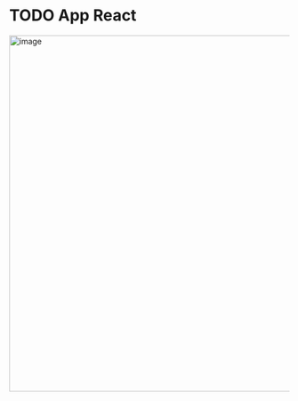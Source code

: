 # TODO App React

<img width="641" alt="image" src="https://github.com/pallavianurag/Todo-React/assets/47132625/374993a5-b62c-415a-800d-8a2d537a4e8c">
